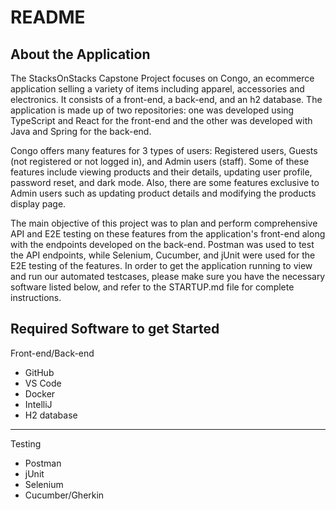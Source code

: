 # README

## About the Application
The StacksOnStacks Capstone Project focuses on Congo, an ecommerce application selling a variety of items including apparel, accessories and electronics. It consists of a front-end, a back-end, and an h2 database. The application is made up of two repositories: one was developed using TypeScript and React for the front-end and the other was developed with Java and Spring for the back-end.

Congo offers many features for 3 types of users: Registered users, Guests (not registered or not logged in), and Admin users (staff). Some of these features include viewing products and their details, updating user profile, password reset, and dark mode. Also, there are some features exclusive to Admin users such as updating product details and modifying the products display page.

The main objective of this project was to plan and perform comprehensive API and E2E testing on these features from the application's front-end along with the endpoints developed on the back-end. Postman was used to test the API endpoints, while Selenium, Cucumber, and jUnit were used for the E2E testing of the features. In order to get the application running to view and run our automated testcases, please make sure you have the necessary software listed below, and refer to the STARTUP.md file for complete instructions.

## Required Software to get Started

Front-end/Back-end
- GitHub
- VS Code
- Docker
- IntelliJ
- H2 database
---
Testing
- Postman
- jUnit
- Selenium
- Cucumber/Gherkin
